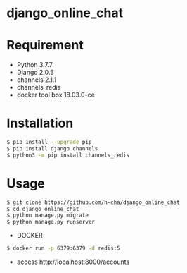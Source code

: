 # django_online_chat

# Requirement

* Python 3.7.7
* Django 2.0.5
* channels 2.1.1
* channels_redis
* docker tool box 18.03.0-ce
 
# Installation

```bash
$ pip install --upgrade pip
$ pip install django channels
$ python3 -m pip install channels_redis
```
 
# Usage


```bash
$ git clone https://github.com/h-cha/django_online_chat
$ cd django_online_chat
$ python manage.py migrate
$ python manage.py runserver

```

* DOCKER
```bash
$ docker run -p 6379:6379 -d redis:5
```

* access
http://localhost:8000/accounts

 
